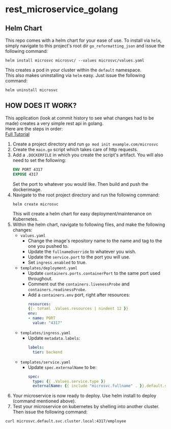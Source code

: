 # rest_microservice_golang

## Helm Chart
This repo comes with a helm chart for your ease of use.
To install via `helm`, simply navigate to this project's root dir `go_reformatting_json` and
issue the following command:  
```shell
helm install microsvc microsvc/ --values microsvc/values.yaml
```
This creates a pod in your cluster within the `default` namespace.  
This also makes uninstalling via `helm` easy. Just issue the following command:
```shell
helm uninstall microsvc
```

## HOW DOES IT WORK?
This application (look at commit history to see what changes had to be made) creates a very simple rest api in golang.  
Here are the steps in order:  
[Full Tutorial](https://www.techtarget.com/searchitoperations/tutorial/Build-and-deploy-a-microservice-with-Kubernetes)
1. Create a project directory and run `go mod init example.com/microsvc`
2. Create the `main.go` script which takes care of http requests.
3. Add a `.DOCKERFILE` in which you create the script's artifact. You will also need to set the following:
    ```dockerfile
    ENV PORT 4317
    EXPOSE 4317
    ```
    Set the port to whatever you would like. Then build and push the dockerimage.
4. Navigate to the root project directory and run the following command:
    ```shell
    helm create microsvc
    ```
    This will create a helm chart for easy deployment/maintenance on Kubernetes.
5. Within the helm chart, navigate to following files, and make the following changes:
   * `values.yaml`
     * Change the image's repository name to the name and tag to the one you pushed to.
     * Update the `fullnameOverride` to whatever you wish.
     * Update the `service.port` to the port you will use.
     * Set `ingress.enabled` to true.
   * `templates/deployment.yaml`
     * Update `containers.ports.containerPort` to the same port used throughout.
     * Comment out the `containers.livenessProbe` and `containers.readinessProbe`.
     * Add a `containers.env` port, right after resources:
         ```yaml
       resources:
         {{- toYaml .Values.resources | nindent 12 }}
       env:
         - name: PORT
           value: "4317"
         ```
   * `templates/ingress.yaml`
     * Update `metadata.labels`:
       ```yaml
       labels:
         tier: backend
       ```
   * `templates/service.yaml`
     * Update `spec.externalName` to be:
       ```yaml
       spec:
         type: {{ .Values.service.type }}
         externalName: {{ include "microsvc.fullname" . }}.default.svc.cluster.local
       ```
6. Your microservice is now ready to deploy. Use helm install to deploy (command mentioned above).
7. Test your microservice on kubernetes by shelling into another cluster. Then issue the following command:
```shell
curl microsvc.default.svc.cluster.local:4317/employee
```